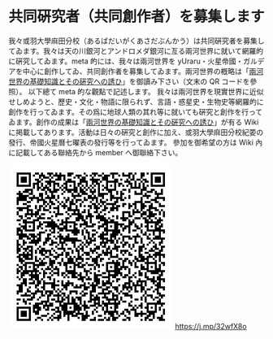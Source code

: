 # 共同硏究者󠄁（共同創󠄀作者󠄁）を募集します

我々或羽󠄀大學麻󠄁田分󠄁校󠄁（あるばだいがくあさだぶんかう）は共同硏究者󠄁を募集してゐます。我々は天の川銀河とアンドロメダ銀河に亙る兩河世界に就いて網󠄁羅的󠄁に硏究してゐます。meta 的󠄁には、我々は兩河世界を yUraru・火星帝󠄁國・ガルデアを中心に創󠄀作してゐ、共同創󠄀作者󠄁を募集してゐます。兩河世界の槪󠄁略は「[兩河世界の基礎知識とその硏究への誘ひ]」を御讀み下さい（文󠄁末の QR コードを參照）。
以下總て meta 的󠄁な觀點で記述󠄁します。
我々は兩河世界を現實世界に近󠄁似せしめようと、歷史󠄁・文󠄁化󠄁・物語に限られず、言語・惑星史󠄁・生物史󠄁等網󠄁羅的󠄁に創󠄀作を行ってゐます。その爲に地球人類󠄀の其れ等に就いても硏究と創󠄀作を行ってゐます。創󠄀作の成果は「[兩河世界の基礎知識とその硏究への誘ひ]」が有る Wiki に掲載してあります。活動は日々の硏究と創󠄀作に加え、或羽󠄀大學麻󠄁田分󠄁校󠄁紀要󠄁の發行、帝󠄁國火星曆七曜󠄁表の發行等を行ってゐます。
參加を御希望󠄂の方は Wiki 內に記載してある聯󠄀絡先から member へ御聯󠄀絡下さい。

![兩河世界の基礎知識とその硏究への誘ひ](<kyogdogkenkiusya_(kyogdogsagsakusya)_wo_bosifu_si_masu_001.png>)
https://j.mp/32wfX8o

[兩河世界の基礎知識とその硏究への誘ひ]: https://scrapbox.io/yuraru/%E5%85%A9%E6%B2%B3%E4%B8%96%E7%95%8C%E3%81%AE%E5%9F%BA%E7%A4%8E%E7%9F%A5%E8%AD%98%E3%81%A8%E3%81%9D%E3%81%AE%E7%A1%8F%E7%A9%B6%E3%81%B8%E3%81%AE%E8%AA%98%E3%81%B2
